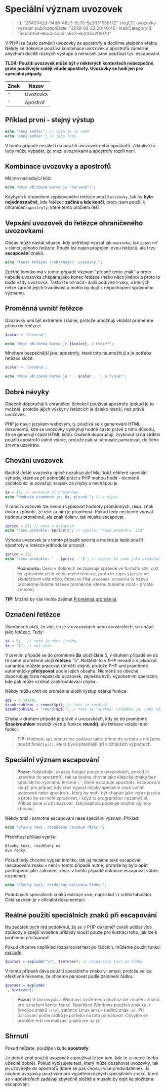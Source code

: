 Speciální význam uvozovek
=========================

> id: "2649942d-94d6-48c3-9c78-5a303165bf72"
> slugCS: uvozovky-vyznam
> publicationDate: "2019-08-22 20:48:46"
> mainCategoryId: "6cbbbf59-9bbd-4ca3-a6c3-eb204a2f8070"

V PHP lze často zaměnit uvozovky za apostrofy a docílíme stejného efektu. Někdy se dokonce používá kombinace uvozovek a apostrofů záměrně, abychom docílili různých výstupů a nemuseli jsme používat tzv. escapování.

**TLDR: Použití uvozovek může být v některých kontextech nebezpečné, proto používejte raději všude apostrofy. Uvozovky se hodí jen pro speciální případy.**

| Znak | Název    |
|------|-----------
| `"`  | Uvozovka |
| `'`  | Apostrof |

Příklad první - stejný výstup
-----------------------------

```php
echo "ahoj světe!"; // toto je to samé
echo 'ahoj světe!'; // jako toto
```

V tomto případě nezáleží na použití uvozovek nebo apostrofů. Zdánlivě to tedy může vypadat, že mezi uvozovkami a apostrofy rozdíl není.

Kombinace uvozovky a apostrofů
------------------------------

Mějme následující kód:

```php
echo 'Moje oblíbená barva je "červená"!';
```

Kdybych k ohraničení vypisovaného řetězce použil `uvozovky`, tak by **bylo nejednoznačné**, kde řetězec **začíná a kde končí**, proto jsem použil k ohraničení `apostrofy`, které tento problém řeší.

Vepsání uvozovek do řetězce ohraničeného uvozovkami
---------------------------------------------------

Občas může nastat situace, kdy potřebuji vypsat jak `uvozovku`, tak `apostrof` v rámci jednoho řetězce. Použít lze nejen propojení dvou řetězců, ale i tzv. **escapování** znaků.

```php
echo "Tento řetězec \"obsahuje\" uvozovky.";
```

Zpětné lomítko má v tomto případě význam "přesně tento znak" a proto nebude uvozovka chápána jako konec řetězce (nebo něco jiného) a proto to bude vždy uvozovka. Takto lze označit i další podivné znaky, u kterých nelze zaručit jejich trvanlivost a mohlo by dojít k nepochopení správného významu.

Proměnná uvnitř řetězce
-----------------------

Uvozovky umí být extrémně zrádné, protože umožňují vkládat proměnné přímo do řetězce:

```php
$color = 'červená';

echo "Moje oblíbená barva je {$color}, a tvoje?";
```

Mnohem bezpečnější jsou apostrofy, které toto neumožňují a je potřeba řetězec složit:

```php
$color = 'červená';

echo 'Moje oblíbená barva je ' . $color . ', a tvoje?';
```

Dobré návyky
--------------------------

Obecně doporučuji k ohraničení čehokoli používat apostrofy (pokud je to možné), protože jejich výskyt v řetězcích je daleko menší, než právě uvozovek.

PHP je navíc jazykem webovým, tj. používá se k generování HTML dokumentů, kde se uvozovky vyskytují hodně často právě z toho důvodu, že se generují i části HTML kódů. Osobně doporučuji, zvyknout si na striktní použití apostrofů úplně všude, protože pak si nemusíte pamatovat, do čeho zrovna uzavíráte.

Chování uvozovek
--------------------------

Bacha! Ještě uvozovky úplně nezahazujte! Mají totiž některé speciální výhody, které se při pokročilé práci s PHP mohou hodit - nicméně začátečníci je považují naopak za chyby a nechápou je.

```php
$x = 10; // nastavím si proměnnou
echo "Hodnota proměnné je: $x, přesně."; // a výpis
```

V rámci uvozovek lze rovnou vypisovat hodnoty proměnných, resp. znak dolaru způsobí, že vše za ním je proměnná. Pokud tedy nechcete vypsat hodnotu proměnné, ale znak dolaru, tak musíte escapovat.

```php
$price = 25; // cena v dolarech
echo "Cena produktu: $price\$"; // vypíše: "Cena produktu: 25$"
```

Výhoda uvozovek je v tomto případě sporná a možná je lepší použít apostrofy a řetězce jednoduše propojit.

```php
$price = 25;
echo 'Cena produktu: ' . $price . '$'; // vypíše to samé jako předchozí příklad
```

> **Poznámka:** Cena v dolarech se zapisuje správně ve formátu `$25`, což by způsobilo ještě větší nepřehlednost, protože zápis `$$price` ve skutečnosti volá něco, čemu se říká `proměnná proměnná` (v názvu proměnné říkáme názvev proměnné, kterou budeme volat - prostě zmatek).

**TIP:** Možná by vás mohla zajímat <a href="/promenna-promenna">Proměnná proměnná</a>.

Označení řetězce
--------------------------

Všeobecně platí, že vše, co je v uvozovkách nebo apostrofech, se chápe jako řetězec. Tedy:

```php
$x = 5;   // toto je něco jiného,
$x = "5"; // než toto.
```

V prvním případě se do proměnné **$x** uloží **číslo** 5, v druhém případě se do té samé proměnné uloží **řetězec** "5". Naštěstí to v PHP nevadí a s jakoukoli variantou můžete pracovat (téměř) stejně, protože PHP umí proměnné automaticky **přetypovat** podle jejich obsahu. Nicméně se obecně doporučuje čísla nepsat do uvozovek, zejména kvůli výpočetním operacím, kde pak může vznikat zaokrouhlovací chyba.

Někdy můžu chtít do proměnné uložit výstup nějaké funkce:

```php
$pi = 3.14159;
$zaokrouhleni = round($pi); // toto je správně
$zaokrouhleni = "round($pi)"; // toto je "špatně" (otázkou je, jaký výstup očekávám).
```

Chyba v druhém případě je právě v uvozovkách, kdy se do proměnné **$zaokrouhleni** neuloží výstup funkce **round()**, ale řetězec volající tuto funkci.
> **TIP:** Hodnotu `$pi` nemusíme zadávat takto přímo do scriptu a můžeme použít funkci `pi()`, která bývá přesnější při složitějších výpočtech.

Speciální význam escapování
--------------------------

> **Pozor:** Následující ukázky fungují pouze v uvozovkách, pokud je uzavřete do apostrofů, tak se budou chovat jako klasické znaky bez speciálního významu (kromě `\'`, které escapuje apostrof).
Escapování slouží pro případ, kdy chci vypsat nějaký speciální znak uvnitř uvozovek nebo apostrofu, který by mohl být chápán jako výraz jazyka a proto by se mohl zpracovat, i když to programátor nezamýšlel. Příklad jsme si už ukazovali, tato kapitola popisuje možné výjimky chování.

Někdy totiž i samotné escapování nese speciální význam. Příklad:

```php
echo "Dlouhý text, rozdělený na\ndva řádky.";
```

Předchozí příklad vypíše:

```php
Dlouhý text, rozdělený na
dva řádky.
```

Pokud tedy chceme vypsat lomítko, tak jej musíme také escapovat (escapování znaku `n` není v tomto případě nutné, protože by bylo opět pochopeno jako zalomení, resp. v tomto případě dokonce escapovat vůbec nesmíme):

```php
echo "Dlouhý text, rozdělený na\\ndva řádky.";
```

Podobných speciálních znaků existuje více, například `\t` udělá tabulátor. Celý seznam je v oficiální dokumentaci.

Reálné použití speciálních znaků při escapování
-----------------------------------------------

Na začátek bych rád podotknul, že se v PHP dá téměř cokoli udělat více způsoby a zdejší uváděné příklady slouží pouze pro ilustraci toho, jak lze k problému přistupovat.

Pokud chceme například rozparsovat text po řádcích, můžeme použít funkci <a href="/explode">explode</a>.

```php
$parser = explode("\n", $retezec); // rozparsuje text po řádku
```

V tomto případě dává použití speciálního znaku `\n` smysl, protože velice efektivně řekneme, že chceme parsovat podle zalomení řádku.

```php
$parser = explode('
', $retezec);
```

> **Pozor:** V Unixových a Windows systémech dochází ke zmatení znaků pro označení konce řádků. Například Windows používá znak `CRLF` (dvojice znaků `\r\n`), zatímco Linux jen `LF` (jediný znak `\n`). Při parsování podle řádků je potřeba na toto pamatovat. Obvykle se problém řeší normalizací znaků jen na `LF`.

Shrnutí
-------

Pokud můžete, použijte všude **apostrofy**.

Je dobré znát použití uvozovek a používat je jen tam, kde to je nutné (nebo obecně dobré). Pokud vypisujete text, který může obsahovat uvozovky, tak jej uzavírejte do apostrofů (které se pak chovají více předvídatelně). Já osobně uvozovky používám pro vyjádření různých speciálních znaků, které se v apostrofech zadávají zbytečně složitě a muselo by dojít ke složitému escapování.
